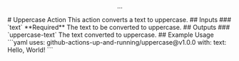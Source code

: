 <p align="center">
...
</p>
# Uppercase Action
This action converts a text to uppercase.
## Inputs
### `text`
**Required** The text to be converted to uppercase.
## Outputs
### `uppercase-text`
The text converted to uppercase.
## Example Usage
```yaml
uses: github-actions-up-and-running/uppercase@v1.0.0
with:
text: Hello, World!
```